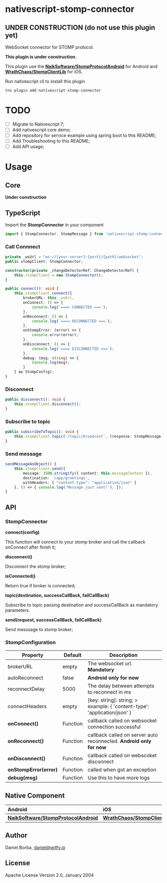 # nativescript-stomp-connector

## UNDER CONSTRUCTION (do not use this plugin yet)

WebSocket connector for STOMP protocol.

**This plugin is under construction.**

This plugin use the [**NaikSoftware/StompProtocolAndroid**](https://github.com/NaikSoftware/StompProtocolAndroid) for Android and [**WrathChaos/StompClientLib**](https://github.com/WrathChaos/StompClientLib) for iOS.

Run nativescript cli to install this plugin
```javascript
tns plugin add nativescript-stomp-connector
```
# TODO

- [ ] Migrate to Nativescript 7;
- [ ] Add nativescript core demo;
- [ ] Add repository for service example using spring boot to this README;
- [ ] Add Troubleshooting to this README;
- [ ] Add API usage;

# Usage

## Core

**Under construction**

## TypeScript

Import the **StompConnector** in your component
```typescript
import { StompConnector, StompMessage } from 'nativescript-stomp-connector';
````
### Call Connnect
```typescript
private _wsUrl = "ws://{your-server}:{port}/{path}/websocket";
public stompClient: StompConnector;

constructor(private _changeDetectorRef: ChangeDetectorRef) {
	this.stompClient = new StompConnector();
}

public connect(): void {
	this.stompClient.connect({
		brokerURL: this._wsUrl,
		onConnect: () => {
			console.log(`==== CONNECTED ===`);
		},
		onReconnect: () => {
			console.log(`==== RECONNECTED ===`);
		},
		onStompError: (error) => {
			console.error(error);
		},
		onDisconnect: () => {
			console.log(`==== DISCONNECTED ===`);
		},
		debug: (msg: string) => {
			console.log(msg);
		}
	} as StompConfig);
}
```

### Disconnect
```typescript
public disconnect(): void {
	this.stompClient.disconnect();
}
```

### Subscribe to topic
```typescript
public subscribeToTopic(): void {
	this.stompClient.topic('/topic/broadcast', (response: StompMessage) => { console.dir(response); });
}
```

### Send message
```typescript
sendMessageAsObject() {
	this.stompClient.send({ 
		message: JSON.stringify({ content: this.messageContent }), 
		destination: '/app/greetings',
		withHeaders: { "content-type": "application/json" }
	}, () => { console.log('Message just sent!'); });
}
```

## API

### StompConnector

**connect(config)**

This function will connect to your stomp broker and call the callback onConnect after finish it;

**disconnect()**

Disconnect the stomp broker;

**isConnected()** 

Return true if broker is connected;

**topic(destination, successCallBack, failCallBack)**

Subscribe to topic passing destination and successCallBack as mandatory parameters. 

**send(request, successCallBack, failCallBack)** 

Send messsage to stomp broker;

### StompConfiguration
| Property | Default | Description |
| --- | --- | --- |
| brokerURL | empty | The websocket url. **Mandatory** |
| autoReconnect | false | **Android only for now** |
| reconnectDelay | 5000 | The delay between attempts to reconnect in ms |
| connectHeaders | empty | [key: string]: string; > example: { 'content-type': 'application/json' } |
| **onConnect()** | Function | callback called on websocket connection successful |
| **onReconnect()** | Function | callback called on server auto reconnected. **Android only for now** |
| **onDisconnect()** | Function | callback called on webscoket disconnect | 
| **onStompError(error)** | Function | called when got an exception |
| **debug(msg)** | Function | Use this to have more logs |


## Native Component

| Android                | iOS      |
|:-----------------------|:---------|
| [**NaikSoftware/StompProtocolAndroid**](https://github.com/NaikSoftware/StompProtocolAndroid) | [**WrathChaos/StompClientLib**](https://github.com/WrathChaos/StompClientLib) |

## Author

Daniel Borba, daniel@witfy.io

## License

Apache License Version 2.0, January 2004
